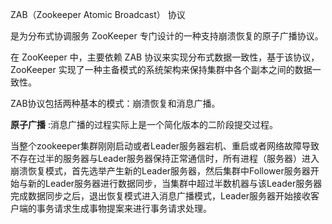 ZAB（Zookeeper Atomic Broadcast） 协议

是为分布式协调服务 ZooKeeper 专门设计的一种支持崩溃恢复的原子广播协议。



在 ZooKeeper 中，主要依赖 ZAB 协议来实现分布式数据一致性，基于该协议，ZooKeeper 实现了一种主备模式的系统架构来保持集群中各个副本之间的数据一致性。



ZAB协议包括两种基本的模式：崩溃恢复和消息广播。

**原子广播** :消息广播的过程实际上是一个简化版本的二阶段提交过程。



当整个zookeeper集群刚刚启动或者Leader服务器宕机、重启或者网络故障导致不存在过半的服务器与Leader服务器保持正常通信时，所有进程（服务器）进入崩溃恢复模式，首先选举产生新的Leader服务器，然后集群中Follower服务器开始与新的Leader服务器进行数据同步，当集群中超过半数机器与该Leader服务器完成数据同步之后，退出恢复模式进入消息广播模式，Leader服务器开始接收客户端的事务请求生成事物提案来进行事务请求处理。